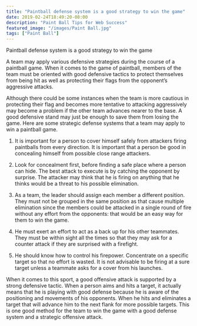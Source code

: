```yaml
---
title: "Paintball defense system is a good strategy to win the game"
date: 2019-02-24T18:49:20-08:00
description: "Paint Ball Tips for Web Success"
featured_image: "/images/Paint Ball.jpg"
tags: ["Paint Ball"]
---
```


Paintball defense system is a good strategy to win the game

A team may apply various defensive strategies during the course of a paintball game. When it comes to the game of paintball, members of the team must be oriented with good defensive tactics to protect themselves from being hit as well as protecting their flags from the opponent’s aggressive attacks.

Although there could be some instances when the team is more cautious in protecting their flag and becomes more tentative to attacking aggressively may become a problem if the other team advances nearer to the base. A good defensive stand may just be enough to save them from losing the game. Here are some strategic defense systems that a team may apply to win a paintball game.

1.	It is important for a person to cover himself safely from attackers firing paintballs from every direction. It is important that a person be good in concealing himself from possible close range attackers. 

2.	Look for concealment first, before finding a safe place where a person can hide. The best attack to execute is by catching the opponent by surprise. The attacker may think that he is firing on anything that he thinks would be a threat to his possible elimination. 

3.	As a team, the leader should assign each member a different position. They must not be grouped in the same position as that cause multiple elimination since the members could be attacked in a single round of fire without any effort from the opponents: that would be an easy way for them to win the game. 

4.	He must exert an effort to act as a back up for his other teammates. They must be within sight all the times so that they may ask for a counter attack if they are surprised with a firefight. 

5.	He should know how to control his firepower. Concentrate on a specific target so that no effort is wasted. It is not advisable to be firing at a sure target unless a teammate asks for a cover from his launches.

When it comes to this sport, a good offensive attack is supported by a strong defensive tactic. When a person aims and hits a target, it actually means that he is playing with good defense because he is aware of the positioning and movements of his opponents. When he hits and eliminates a target that will advance him to the next flank for more possible targets. This is one good method for the team to win the game with a good defense system and a strategic offensive attack. 





